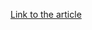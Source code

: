 [Link to the article](https://www.securityweek.com/badram-attack-uses-10-equipment-to-break-amd-processor-protections/)
